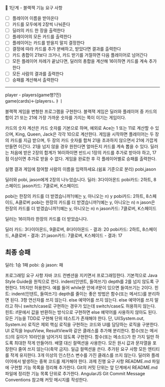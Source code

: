 🚀 1단계 - 블랙잭
기능 요구 사항

- [ ] 플레이어 이름을 받아온다  
- [ ] 카드를 모두에게 2장씩 나눠준다  
- [ ] 딜러의 카드 한 장을 출력한다  
- [ ] 플레이어의 모든 카드를 출력한다  
- [ ] 플레이어는 카드를 받을지 말지 결정한다  
- [ ] 결정에 따라 카드를 추가 분배하고, 받았다면 결과를 출력한다  
- [ ] 카드 총합이 21보다 크거나, 카드 받기를 거절하면 다음 플레이어로 넘어간다  
- [ ] 모든 플레이어 차례가 끝났다면, 딜러의 총합을 계산해 16이하면 카드를 계속 추가한다  
- [ ] 모든 사람의 결과를 출력한다  
- [ ] 승패를 계산해서 출력한다   

---
player - players(game행?진)  
game(cards)<-(playersㄴㅑㅣ

블랙잭 게임을 변형한 프로그램을 구현한다. 블랙잭 게임은 딜러와 플레이어 중 카드의 합이 21 또는 21에 가장 가까운 숫자를 가지는 쪽이 이기는 게임이다.

카드의 숫자 계산은 카드 숫자를 기본으로 하며, 예외로 Ace는 1 또는 11로 계산할 수 있으며, King, Queen, Jack은 각각 10으로 계산한다.
게임을 시작하면 플레이어는 두 장의 카드를 지급 받으며, 두 장의 카드 숫자를 합쳐 21을 초과하지 않으면서 21에 가깝게 만들면 이긴다. 21을 넘지 않을 경우 원한다면 얼마든지 카드를 계속 뽑을 수 있다.
딜러는 처음에 받은 2장의 합계가 16이하이면 반드시 1장의 카드를 추가로 받아야 하고, 17점 이상이면 추가로 받을 수 없다.
게임을 완료한 후 각 플레이어별로 승패를 출력한다.

실행 결과
게임에 참여할 사람의 이름을 입력하세요.(쉼표 기준으로 분리)
pobi,jason

딜러와 pobi, jason에게 2장의 나누었습니다.
딜러: 3다이아몬드
pobi카드: 2하트, 8스페이드
jason카드: 7클로버, K스페이드

pobi는 한장의 카드를 더 받겠습니까?(예는 y, 아니오는 n)
y
pobi카드: 2하트, 8스페이드, A클로버
pobi는 한장의 카드를 더 받겠습니까?(예는 y, 아니오는 n)
n
jason은 한장의 카드를 더 받겠습니까?(예는 y, 아니오는 n)
n
jason카드: 7클로버, K스페이드

딜러는 16이하라 한장의 카드를 더 받았습니다.

딜러 카드: 3다이아몬드, 9클로버, 8다이아몬드 - 결과: 20
pobi카드: 2하트, 8스페이드, A클로버 - 결과: 21
jason카드: 7클로버, K스페이드 - 결과: 17

## 최종 승패
딜러: 1승 1패
pobi: 승
jason: 패

프로그래밍 요구 사항
자바 코드 컨벤션을 지키면서 프로그래밍한다.
기본적으로 Java Style Guide을 원칙으로 한다.
indent(인덴트, 들여쓰기) depth를 2를 넘지 않도록 구현한다. 1까지만 허용한다.
예를 들어 while문 안에 if문이 있으면 들여쓰기는 2이다.
힌트: indent(인덴트, 들여쓰기) depth를 줄이는 좋은 방법은 함수(또는 메서드)를 분리하면 된다.
3항 연산자를 쓰지 않는다.
else 예약어를 쓰지 않는다.
else 예약어를 쓰지 말라고 하니 switch/case로 구현하는 경우가 있는데 switch/case도 허용하지 않는다.
힌트: if문에서 값을 반환하는 방식으로 구현하면 else 예약어를 사용하지 않아도 된다.
모든 기능을 TDD로 구현해 단위 테스트가 존재해야 한다. 단, UI(System.out, System.in) 로직은 제외
핵심 로직을 구현하는 코드와 UI를 담당하는 로직을 구분한다.
UI 로직을 InputView, ResultView와 같은 클래스를 추가해 분리한다.
함수(또는 메서드)의 길이가 10라인을 넘어가지 않도록 구현한다.
함수(또는 메소드)가 한 가지 일만 하도록 최대한 작게 만들어라.
배열 대신 컬렉션을 사용한다.
모든 원시 값과 문자열을 포장한다
줄여 쓰지 않는다(축약 금지).
일급 컬렉션을 쓴다.
추가된 요구 사항
모든 엔티티를 작게 유지한다.
3개 이상의 인스턴스 변수를 가진 클래스를 쓰지 않는다.
딜러와 플레이어에서 발생하는 중복 코드를 제거해야 한다.
과제 진행 요구 사항
README.md 파일에 구현할 기능 목록을 정리해 추가한다.
Git의 커밋 단위는 앞 단계에서 README.md 파일에 정리한 기능 목록 단위로 추가한다.
AngularJS Git Commit Message Conventions 참고해 커밋 메시지를 작성한다.